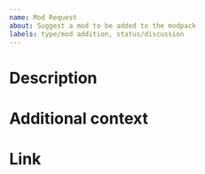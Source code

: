 ```yaml
---
name: Mod Request
about: Suggest a mod to be added to the modpack
labels: type/mod addition, status/discussion
---
```

<!-- Provide a general summary of the issue in the Title above -->

# Description
<!-- A clear and concise description of what the mod is/does. -->

# Additional context
<!-- Add any additional context and why you think it should be added -->

# Link
<!-- Link to the mod, one of: workshop, armaholic, bi forums, github -->
